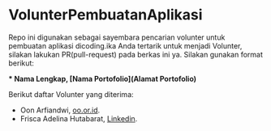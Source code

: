 # VolunterPembuatanAplikasi
Repo ini digunakan sebagai sayembara pencarian volunter untuk pembuatan aplikasi dicoding.ika Anda tertarik untuk menjadi Volunter, silakan lakukan PR(pull-request) pada berkas ini ya. Silakan gunakan format berikut:

**\* Nama Lengkap, [Nama Portofolio](Alamat Portofolio)**


Berikut daftar Volunter yang diterima:

* Oon Arfiandwi, [oo.or.id](https://oo.or.id).
* Frisca Adelina Hutabarat, [Linkedin](https://www.linkedin.com/in/frisca-adelina/).
